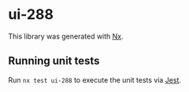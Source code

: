 # ui-288

This library was generated with [Nx](https://nx.dev).

## Running unit tests

Run `nx test ui-288` to execute the unit tests via [Jest](https://jestjs.io).
